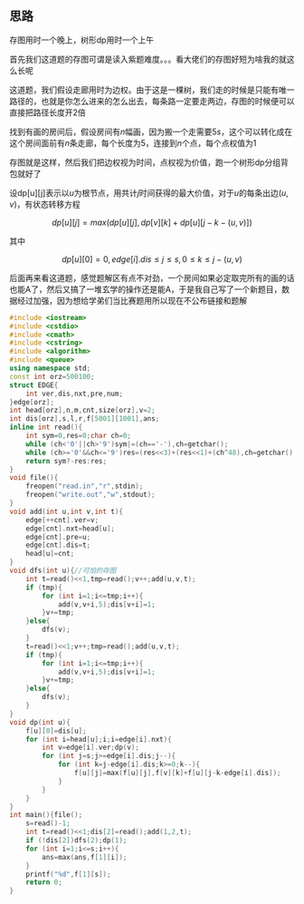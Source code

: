 <!--more-->

## 思路

存图用时一个晚上，树形dp用时一个上午

首先我们这道题的存图可谓是读入紫题难度。。。看大佬们的存图好短为啥我的就这么长呢

这道题，我们假设走廊用时为边权。由于这是一棵树，我们走的时候是只能有唯一路径的，也就是你怎么进来的怎么出去，每条路一定要走两边，存图的时候便可以直接把路径长度开$2$倍

找到有画的房间后，假设房间有$n$幅画，因为搬一个走需要$5s$，这个可以转化成在这个房间面前有$n$条走廊，每个长度为$5$，连接到$n$个点，每个点权值为1

存图就是这样，然后我们把边权视为时间，点权视为价值，跑一个树形dp分组背包就好了
  
设dp[u][j]表示以$u$为根节点，用共计$j$时间获得的最大价值，对于$u$的每条出边$(u,v)$，有状态转移方程

$$dp[u][j]=max(dp[u][j],dp[v][k]+dp[u][j-k-(u,v)])$$

其中

$$dp[u][0]=0,edge[i].dis\leq j\leq s,0\leq k\leq j-(u,v)$$

后面再来看这道题，感觉题解区有点不对劲，一个房间如果必定取完所有的画的话也能A了，然后又搞了一堆玄学的操作还是能A，于是我自己写了一个新题目，数据经过加强，因为想给学弟们当比赛题用所以现在不公布链接和题解


```cpp
#include <iostream>
#include <cstdio>
#include <cmath>
#include <cstring>
#include <algorithm>
#include <queue>
using namespace std;
const int orz=500100;
struct EDGE{
    int ver,dis,nxt,pre,num;
}edge[orz];
int head[orz],n,m,cnt,size[orz],v=2;
int dis[orz],s,l,r,f[5001][1001],ans;
inline int read(){
    int sym=0,res=0;char ch=0;
    while (ch<'0'||ch>'9')sym|=(ch=='-'),ch=getchar();
    while (ch>='0'&&ch<='9')res=(res<<3)+(res<<1)+(ch^48),ch=getchar();
    return sym?-res:res;
}
void file(){
    freopen("read.in","r",stdin);
    freopen("write.out","w",stdout);
}
void add(int u,int v,int t){
    edge[++cnt].ver=v;
    edge[cnt].nxt=head[u];
    edge[cnt].pre=u;
    edge[cnt].dis=t;
    head[u]=cnt;
}
void dfs(int u){//可怕的存图
    int t=read()<<1,tmp=read();v++;add(u,v,t);
    if (tmp){
        for (int i=1;i<=tmp;i++){
            add(v,v+i,5);dis[v+i]=1;
        }v+=tmp;
    }else{
        dfs(v);
    }
    t=read()<<1;v++;tmp=read();add(u,v,t);
    if (tmp){
        for (int i=1;i<=tmp;i++){
            add(v,v+i,5);dis[v+i]=1;
        }v+=tmp;
    }else{
        dfs(v);
    }
}
void dp(int u){
    f[u][0]=dis[u];
    for (int i=head[u];i;i=edge[i].nxt){
        int v=edge[i].ver;dp(v);
        for (int j=s;j>=edge[i].dis;j--){
            for (int k=j-edge[i].dis;k>=0;k--){
                f[u][j]=max(f[u][j],f[v][k]+f[u][j-k-edge[i].dis]);
            }
        }
    }
}
int main(){file();
    s=read()-1;
    int t=read()<<1;dis[2]=read();add(1,2,t);
    if (!dis[2])dfs(2);dp(1);
    for (int i=1;i<=s;i++){
        ans=max(ans,f[1][i]);
    }
    printf("%d",f[1][s]);
    return 0;
}
```
